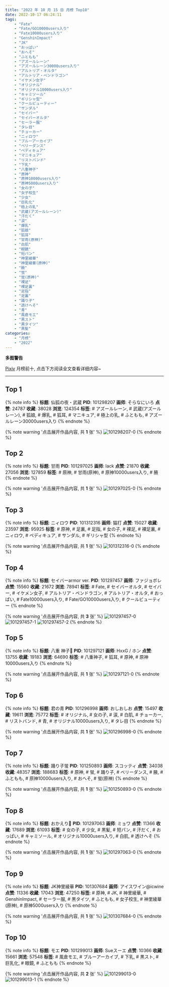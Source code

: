 ```yaml
---
title: "2022 年 10 月 15 日 月榜 Top10"
date: 2022-10-17 06:24:11
tags:
    - "Fate"
    - "Fate/GO10000users入り"
    - "Fate10000users入り"
    - "GenshinImpact"
    - "JK"
    - "おっぱい"
    - "おへそ"
    - "ふともも"
    - "アズールレーン"
    - "アズールレーン30000users入り"
    - "アルトリア・オルタ"
    - "アルトリア・ペンドラゴン"
    - "イケメン女子"
    - "オリジナル"
    - "オリジナル10000users入り"
    - "キャミソール"
    - "ギリシャ型"
    - "クールビューティー"
    - "サンダル"
    - "セイバー"
    - "セイバーオルタ"
    - "セーラー服"
    - "タレ目"
    - "チョーカー"
    - "ニィロウ"
    - "ブルーアーカイブ"
    - "ベリーダンス"
    - "ペディキュア"
    - "マニキュア"
    - "リストバンド"
    - "下乳"
    - "八重神子"
    - "原神"
    - "原神10000users入り"
    - "原神5000users入り"
    - "女の子"
    - "女子校生"
    - "少女"
    - "巨乳化"
    - "極上の乳"
    - "武蔵(アズールレーン)"
    - "汗だく"
    - "涙"
    - "爆乳"
    - "狐娘"
    - "狐耳"
    - "甘雨(原神)"
    - "白肌"
    - "眼鏡"
    - "短パン"
    - "神里綾華"
    - "神里綾華(原神)"
    - "腋"
    - "蛍"
    - "蛍(原神)"
    - "裸足"
    - "裸足裏"
    - "足指"
    - "足裏"
    - "踊り子"
    - "透けへそ"
    - "青"
    - "風倉モエ"
    - "黒スト"
    - "黒タイツ"
    - "黒髪"
categories:
    - "月榜"
    - "2022"
---
```


<i class="fa fa-triangle-exclamation"></i>**多图警告**<i class="fa fa-triangle-exclamation"></i>

[Pixiv](https://www.pixiv.net/) 月榜前十, 点击下方阅读全文查看详细内容~

<!-- more -->

---

## Top 1

{% note info %}
**标题**: 仙狐の夜・武蔵
**PID**: 101298207 **画师**: そらなにいろ
**点赞**: 24787 **收藏**: 38028 **浏览**: 124354
**标签**: # アズールレーン, # 武蔵(アズールレーン), # 狐娘, # 爆乳, # 狐耳, # マニキュア, # 極上の乳, # ふともも, # アズールレーン30000users入り
{% endnote %}

{% note warning '点击展开作品内容, 共 **1** 张' %}
![101298207-0](https://i.pixiv.re/img-original/img/2022/09/18/00/34/11/101298207_p0.png)
{% endnote %}

## Top 2

{% note info %}
**标题**: 甘雨
**PID**: 101297025 **画师**: lack
**点赞**: 21870 **收藏**: 27056 **浏览**: 127859
**标签**: # 原神, # 甘雨(原神), # 原神10000users入り, # 腋
{% endnote %}

{% note warning '点击展开作品内容, 共 **1** 张' %}
![101297025-0](https://i.pixiv.re/img-original/img/2022/09/18/00/00/06/101297025_p0.png)
{% endnote %}

## Top 3

{% note info %}
**标题**: ニィロウ
**PID**: 101312316 **画师**: 猫打
**点赞**: 15027 **收藏**: 23597 **浏览**: 95925
**标签**: # 原神, # 足裏, # 足指, # 女の子, # 裸足, # 裸足裏, # ニィロウ, # ペディキュア, # サンダル, # ギリシャ型
{% endnote %}

{% note warning '点击展开作品内容, 共 **1** 张' %}
![101312316-0](https://i.pixiv.re/img-original/img/2022/09/18/17/06/27/101312316_p0.jpg)
{% endnote %}

## Top 4

{% note info %}
**标题**: セイバーarmor ver.
**PID**: 101297457 **画师**: ファジョボレ
**点赞**: 15560 **收藏**: 21672 **浏览**: 78941
**标签**: # Fate, # セイバーオルタ, # セイバー, # イケメン女子, # アルトリア・ペンドラゴン, # アルトリア・オルタ, # おっぱい, # Fate10000users入り, # Fate/GO10000users入り, # クールビューティー
{% endnote %}

{% note warning '点击展开作品内容, 共 **3** 张' %}
![101297457-0](https://i.pixiv.re/img-original/img/2022/09/18/00/07/03/101297457_p0.jpg)
![101297457-1](https://i.pixiv.re/img-original/img/2022/09/18/00/07/03/101297457_p1.jpg)
![101297457-2](https://i.pixiv.re/img-original/img/2022/09/18/00/07/03/101297457_p2.jpg)
{% endnote %}

## Top 5

{% note info %}
**标题**: 八重 神子🌸
**PID**: 101297121 **画师**: HxxG / ホン
**点赞**: 13755 **收藏**: 19183 **浏览**: 64690
**标签**: # 八重神子, # 狐耳, # 原神, # 原神10000users入り
{% endnote %}

{% note warning '点击展开作品内容, 共 **1** 张' %}
![101297121-0](https://i.pixiv.re/img-original/img/2022/09/18/00/00/26/101297121_p0.png)
{% endnote %}

## Top 6

{% note info %}
**标题**: 君の青
**PID**: 101296998 **画师**: おしおしお
**点赞**: 15497 **收藏**: 19611 **浏览**: 75772
**标签**: # オリジナル, # 女の子, # 涙, # 白肌, # チョーカー, # リストバンド, # 青, # オリジナル10000users入り, # タレ目
{% endnote %}

{% note warning '点击展开作品内容, 共 **1** 张' %}
![101296998-0](https://i.pixiv.re/img-original/img/2022/09/18/00/00/01/101296998_p0.png)
{% endnote %}

## Top 7

{% note info %}
**标题**: 踊り子蛍
**PID**: 101250893 **画师**: スコッティ
**点赞**: 34038 **收藏**: 48357 **浏览**: 188683
**标签**: # 原神, # 蛍, # 踊り子, # ベリーダンス, # 腋, # ふともも, # 原神10000users入り, # おへそ, # 蛍(原神)
{% endnote %}

{% note warning '点击展开作品内容, 共 **1** 张' %}
![101250893-0](https://i.pixiv.re/img-original/img/2022/09/17/23/15/10/101250893_p0.jpg)
{% endnote %}

## Top 8

{% note info %}
**标题**: おかえり💜
**PID**: 101297063 **画师**: ミョワ
**点赞**: 11366 **收藏**: 17689 **浏览**: 61093
**标签**: # 女の子, # 少女, # 黒髪, # 短パン, # 汗だく, # おっぱい, # キャミソール, # オリジナル10000users入り, # 白肌, # 透けへそ
{% endnote %}

{% note warning '点击展开作品内容, 共 **1** 张' %}
![101297063-0](https://i.pixiv.re/img-original/img/2022/09/18/00/00/12/101297063_p0.png)
{% endnote %}

## Top 9

{% note info %}
**标题**: JK神里綾華
**PID**: 101307684 **画师**: アイスワイン@icwine
**点赞**: 11336 **收藏**: 17043 **浏览**: 47250
**标签**: # 原神, # JK, # 神里綾華, # GenshinImpact, # セーラー服, # 黒タイツ, # ふともも, # 女子校生, # 神里綾華(原神), # 原神5000users入り
{% endnote %}

{% note warning '点击展开作品内容, 共 **1** 张' %}
![101307684-0](https://i.pixiv.re/img-original/img/2022/09/18/13/03/18/101307684_p0.jpg)
{% endnote %}

## Top 10

{% note info %}
**标题**: モエ
**PID**: 101299013 **画师**: Sueスーエ
**点赞**: 10366 **收藏**: 15661 **浏览**: 57548
**标签**: # 風倉モエ, # ブルーアーカイブ, # 下乳, # 黒スト, # 巨乳化, # 眼鏡, # ふともも
{% endnote %}

{% note warning '点击展开作品内容, 共 **2** 张' %}
![101299013-0](https://i.pixiv.re/img-original/img/2022/09/18/01/11/48/101299013_p0.png)
![101299013-1](https://i.pixiv.re/img-original/img/2022/09/18/01/11/48/101299013_p1.png)
{% endnote %}
